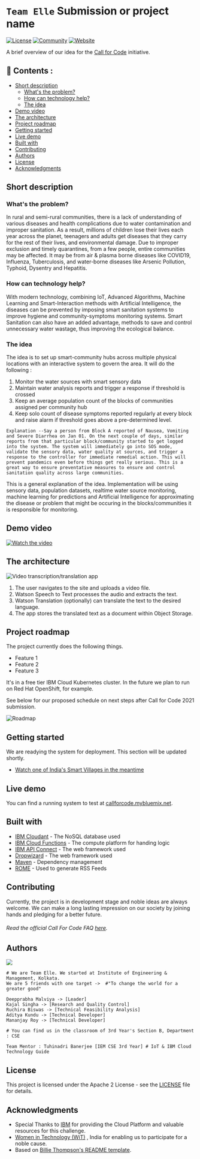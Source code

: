 # `Team Elle` Submission or project name 

[![License](https://img.shields.io/badge/License-Apache2-blue.svg)](https://www.apache.org/licenses/LICENSE-2.0) [![Community](https://img.shields.io/badge/Join-Community-yellow)](https://developer.ibm.com/callforcode/get-started/) [![Website](https://img.shields.io/badge/IBM-CallForCode-teal)](https://developer.ibm.com/podcasts/call-for-code-podcast/) 

A brief overview of our idea for the [Call for Code](https://developer.ibm.com/callforcode/) initiative. 



## :fallen_leaf: Contents :


  - [Short description](#short-description)
    - [What's the problem?](#whats-the-problem)
    - [How can technology help?](#how-can-technology-help)
    - [The idea](#the-idea)
  - [Demo video](#demo-video)
  - [The architecture](#the-architecture)
  - [Project roadmap](#project-roadmap)
  - [Getting started](#getting-started)
  - [Live demo](#live-demo)
  - [Built with](#built-with)
  - [Contributing](#contributing)
  - [Authors](#authors)
  - [License](#license)
  - [Acknowledgments](#acknowledgments)

## Short description

### What's the problem?

In rural and semi-rural communities, there is a lack of understanding of various diseases and health complications due to water contamination and improper sanitation. As a result, millions of children lose their lives each year across the planet, teenagers and adults get diseases that they carry for the rest of their lives, and environmental damage. Due to improper exclusion and timely quarantines, from a few people, entire communities may be affected. It may be from air & plasma borne diseases like COVID19, Influenza, Tuberculosis, and water-borne diseases like Arsenic Pollution, Typhoid, Dysentry and Hepatitis.

### How can technology help?

With modern technology, combining IoT, Advanced Algorithms, Machine Learning and Smart-Interaction methods with Artificial Intelligence, the diseases can be prevented by imposing smart sanitation systems to improve hygiene and community-symptoms monitoring systems. Smart Sanitation can also have an added advantage, methods to save and control unnecessary water wastage, thus improving the ecological balance.

### The idea

The idea is to set up smart-community hubs across multiple physical locations with an interactive system to govern the area. It will do the following :
1) Monitor the water sources with smart sensory data
2) Maintain water analysis reports and trigger a response if threshold is crossed
3) Keep an average population count of the blocks of communities assigned per community hub
4) Keep solo count of disease symptoms reported regularly at every block and raise alarm if threshold goes above a pre-determined level. 

`Explanation --Say a person from Block A reported of Nausea, Vomiting and Severe Diarrhea on Jan 01. On the next couple of days, similar reports from that particular block/community started to get logged into the system. The system will immediately go into SOS mode, validate the sensory data, water quality at sources, and trigger a response to the controller for immediate remedial action. This will prevent pandemics even before things get really serious. This is a great way to ensure preventative measures to ensure and control sanitation quality across large communities. `

This is a general explanation of the idea. Implementation will be using sensory data, population datasets, realtime water source monitoring, machine learning for predictions and Artificial Intelligence for approximating the disease or problem that might be occuring in the blocks/communities it is responsible for monitoring.

## Demo video

[![Watch the video](https://github.com/Call-for-Code/Liquid-Prep/blob/master/images/readme/IBM-interview-video-image.png)](https://youtu.be/vOgCOoy_Bx0)

## The architecture

![Video transcription/translation app](https://developer.ibm.com/developer/tutorials/cfc-starter-kit-speech-to-text-app-example/images/cfc-covid19-remote-education-diagram-2.png)

1. The user navigates to the site and uploads a video file.
2. Watson Speech to Text processes the audio and extracts the text.
3. Watson Translation (optionally) can translate the text to the desired language.
4. The app stores the translated text as a document within Object Storage.


## Project roadmap

The project currently does the following things.

- Feature 1
- Feature 2
- Feature 3

It's in a free tier IBM Cloud Kubernetes cluster. In the future we plan to run on Red Hat OpenShift, for example.

See below for our proposed schedule on next steps after Call for Code 2021 submission.

![Roadmap](./images/roadmap.jpg)

## Getting started

We are readying the system for deployment. This section will be updated shortly.

- [Watch one of India's Smart Villages in the meantime](https://www.youtube.com/watch?v=TR2zWze-Te4&ab_channel=AmritVatsaAmritVatsa)

## Live demo

You can find a running system to test at [callforcode.mybluemix.net](http://callforcode.mybluemix.net/).

## Built with

- [IBM Cloudant](https://cloud.ibm.com/catalog?search=cloudant#search_results) - The NoSQL database used
- [IBM Cloud Functions](https://cloud.ibm.com/catalog?search=cloud%20functions#search_results) - The compute platform for handing logic
- [IBM API Connect](https://cloud.ibm.com/catalog?search=api%20connect#search_results) - The web framework used
- [Dropwizard](http://www.dropwizard.io/1.0.2/docs/) - The web framework used
- [Maven](https://maven.apache.org/) - Dependency management
- [ROME](https://rometools.github.io/rome/) - Used to generate RSS Feeds

## Contributing

Currently, the project is in development stage and noble ideas are always welcome. We can make a long lasting impression on our society by joining hands and pledging for a better future. 

###### Read the official Call For Code FAQ [here](https://callforcode.org/faq/).

## Authors

  <img src="https://raw.githubusercontent.com/DeepprabhaMalviya/Call-for-Code---Elle/main/images/bannerimg.png" />

    # We are Team Elle. We started at Institute of Engineering & Management, Kolkata.
	We are 5 friends with one target ->  #"To change the world for a greater good"
	
	Deepprabha Malviya -> [Leader]
    Kajal Singha -> [Research and Quality Control]
    Ruchira Biswas -> [Technical Feasibility Analysis]
    Aditya Kundu -> [Technical Developer]
    Mananjay Roy -> [Technical Developer]
	
	# You can find us in the classroom of 3rd Year's Section B, Department : CSE
	
`Team Mentor : Tuhinadri Banerjee [IEM CSE 3rd Year] # IoT & IBM Cloud Technology Guide`
## License

This project is licensed under the Apache 2 License - see the [LICENSE](LICENSE) file for details.

## Acknowledgments

- Special Thanks to [IBM](https://www.ibm.com/in-en) for providing the Cloud Platform and valuable resources for this challenge.
- [Women in Technology (WiT)](https://wit-ace.com/) , India for enabling us to participate for a noble cause.
- Based on [Billie Thompson's README template](https://gist.github.com/PurpleBooth).



